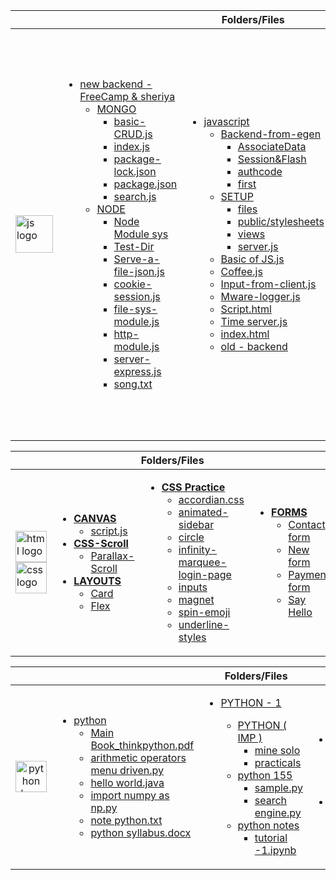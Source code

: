 <table>
    <thead>
        <tr>
            <th colspan="6" >Folders/Files</th>
        </tr>
    </thead>
    <tbody>
        <tr>
            <td>
                <img src="https://skillicons.dev/icons?i=js" height="60" alt="js logo" />
            </td>
            <td>
                <ul>
                    <li><a href="#">new backend - FreeCamp & sheriya</a>
                        <ul>
                          <li><a href="#">MONGO</a>
                            <ul>
                              <li><a href="#">basic-CRUD.js</a></li>
                              <li><a href="#">index.js</a></li>
                              <li><a href="#">package-lock.json</a></li>
                              <li><a href="#">package.json</a></li>
                              <li><a href="#">search.js</a></li>
                            </ul>
                          </li>
                          <li><a href="#">NODE</a>
                            <ul>
                              <li><a href="#">Node Module sys</a></li>
                              <li><a href="#">Test-Dir</a></li>
                              <li><a href="#">Serve-a-file-json.js</a></li>
                              <li><a href="#">cookie-session.js</a></li>
                              <li><a href="#">file-sys-module.js</a></li>
                              <li><a href="#">http-module.js</a></li>
                              <li><a href="#">server-express.js</a></li>
                              <li><a href="#">song.txt</a></li>
                            </ul>
                          </li>
                        </ul>
                      </li>
                </ul>
            </td>
            <td>
                <ul>
                  <li><a href="#">javascript</a>
                    <ul>
                      <li><a href="#">Backend-from-egen</a>
                        <ul>
                          <li><a href="#">AssociateData</a></li>
                          <li><a href="#">Session&Flash</a></li>
                          <li><a href="#">authcode</a></li>
                          <li><a href="#">first</a></li>
                        </ul>
                      </li>
                      <li><a href="#">SETUP</a>
                        <ul>
                          <li><a href="#">files</a></li>
                          <li><a href="#">public/stylesheets</a></li>
                          <li><a href="#">views</a></li>
                          <li><a href="#">server.js</a></li>
                        </ul>
                      </li>
                      <li><a href="#">Basic of JS.js</a></li>
                      <li><a href="#">Coffee.js</a></li>
                      <li><a href="#">Input-from-client.js</a></li>
                      <li><a href="#">Mware-logger.js</a></li>
                      <li><a href="#">Script.html</a></li>
                      <li><a href="#">Time server.js</a></li>
                      <li><a href="#">index.html</a></li>
                      <li><a href="#">old - backend</a></li>
                    </ul>
                  </li>
                </ul>
            </td>
            <td>
                <ul>
                    <li><a href="#">SIMPLE JS</a>
                        <ul>
                          <li><a href="#">CRUD.html</a></li>
                          <li><a href="#">For_emoji.js</a></li>
                          <li><a href="#">Object-construct.js</a></li>
                          <li><a href="#">V & LC - differ.js</a></li>
                          <li><a href="#">am or pm using ternary</a></li>
                          <li><a href="#">async-await.js</a></li>
                          <li><a href="#">business-name-generator.js</a></li>
                          <li><a href="#">calc.html</a></li>
                          <li><a href="#">calculator.html</a></li>
                          <li><a href="#">cart.html</a></li>
                          <li><a href="#">connect 4.html</a></li>
                          <li><a href="#">faulty-calculatot.js</a></li>
                          <li><a href="#">first.js</a></li>
                          <li><a href="#">fizzbuzz.js</a></li>
                          <li><a href="#">handle_Input_Form.html</a></li>
                          <li><a href="#">handle_Input_Prompt.html</a></li>
                          <li><a href="#">if program_Take your kindle_</a></li>
                          <li><a href="#">image-slider.html</a></li>
                          <li><a href="#">index.html</a></li>
                          <li><a href="#">palaindrome.js</a></li>
                          <li><a href="#">promises.js</a></li>
                          <li><a href="#">reverseStr.js</a></li>
                          <li><a href="#">sample.html</a></li>
                          <li><a href="#">sample.js</a></li>
                          <li><a href="#">serving Coffee using switch</a></li>
                          <li><a href="#">spread operator.js</a></li>
                          <li><a href="#">template_literals_string.js</a></li>
                        </ul>
                    </li>
                </ul>
            </td>
        </tr>
    </tbody>
</table>


<table>
    <thead>
        <tr>
            <th colspan="4" >Folders/Files</th>
        </tr>
    </thead>
    <tbody>
        <tr rowspan="2">  
            <td>
                <img src="https://skillicons.dev/icons?i=html" height="50" alt="html logo" /> <br>
                <img src="https://skillicons.dev/icons?i=css" height="50" alt="css logo" />
            </td>
            <td >
                <ul>
                    <li><strong><a href="https://github.com/jxlee007/learn/blob/main/html/canvas">CANVAS</a></strong>
                        <ul>
                            <li><a href="https://github.com/jxlee007/learn/blob/main/html/canvas/script.js">script.js</a></li>
                        </ul>
                    </li>
                    <li><strong><a href="https://github.com/jxlee007/learn/tree/main/html/css-scroll">CSS-Scroll</a></strong>
                        <ul>
                            <li><a href="https://github.com/jxlee007/learn/tree/main/html/css-scroll/parallax%20scroll">Parallax-Scroll</a></li>
                        </ul>
                    </li>
                    <li><strong><a href="https://github.com/jxlee007/learn/blob/main/html/layouts">LAYOUTS</a></strong>
                        <ul>
                            <li><a href="https://github.com/jxlee007/learn/blob/main/html/layouts/card.html">Card</a></li>
                            <li><a href="https://github.com/jxlee007/learn/blob/main/html/layouts/flex.html">Flex</a></li>
                        </ul>
                    </li>
                </ul>
            </td>
            <td>
                <ul>
                     <li><strong><a href="https://github.com/jxlee007/learn/blob/main/html">CSS Practice</a></strong>
                        <ul>
                            <li><a href="https://github.com/jxlee007/learn/blob/main/html/accordian.css">accordian.css</a></li>
                            <li><a href="https://github.com/jxlee007/learn/blob/main/html/animated-sidebar.html">animated-sidebar</a></li>
                            <li><a href="https://github.com/jxlee007/learn/blob/main/html/circle.html">circle</a></li>
                            <li><a href="https://github.com/jxlee007/learn/blob/main/html/infinity-marquee-login-page.html">infinity-marquee-login-page</a></li>
                            <li><a href="https://github.com/jxlee007/learn/blob/main/html/inputs.html">inputs</a></li>
                            <li><a href="https://github.com/jxlee007/learn/blob/main/html/magnet.html">magnet</a></li>
                            <li><a href="https://github.com/jxlee007/learn/blob/main/html/frontend-masters/spin-emoji.html">spin-emoji</a></li>
                            <li><a href="https://github.com/jxlee007/learn/blob/main/html/underline-styles.html">underline-styles</a></li>
                        </ul>
                    </li>
                </ul>
            </td>
            <td>
                <ul>
                    <li><strong><a href="html/forms%20practical">FORMS</a></strong>
                        <ul>
                            <li><a href="https://github.com/jxlee007/learn/tree/main/html/forms%20practical/contact%20form">Contact form</a></li>
                            <li><a href="https://github.com/jxlee007/learn/tree/main/html/forms%20practical/payment%20form">New form</a></li>
                            <li><a href="https://github.com/jxlee007/learn/tree/main/html/forms%20practical/payment%20form">Payment form</a></li>
                            <li><a href="https://github.com/jxlee007/learn/tree/main/html/forms%20practical/say%20hello">Say Hello</a></li>
                        </ul>
                    </li>
                </ul>
            </td>
        </tr>    
    </tbody>
</table>

<table>
    <thead>
        <th colspan="4" >Folders/Files</th>
    </thead>
    <tbody>
         <tr>
            <td align="center"><img src="https://skillicons.dev/icons?i=py" height="50" alt="python logo" /></td>
            <td>
                <ul>
                    <li><a href="https://github.com/jxlee007/learn/tree/main/python">python</a>
                        <ul>
                            <li><a href="#">Main Book_thinkpython.pdf</a></li>
                            <li><a href="#">arithmetic operators menu driven.py</a></li>
                            <li><a href="#">hello world.java</a></li>
                            <li><a href="#">import numpy as np.py</a></li>
                            <li><a href="#">note python.txt</a></li>
                            <li><a href="#">python syllabus.docx</a></li>
                        </ul>
                    </li>
                </ul>
            </td>
            <td>
                <ul>
                    <li><a href="#">PYTHON - 1</a></li>
                    <ul>
                        <li><a href="#">PYTHON ( IMP )</a>
                            <ul>
                                <li><a href="#">mine solo</a></li>
                                <li><a href="#">practicals</a></li>
                            </ul>
                         </li>
                         <li><a href="#">python 155</a>
                            <ul>
                                <li><a href="#">sample.py</a></li>
                                <li><a href="#">search engine.py</a></li>
                            </ul>
                         </li>
                         <li><a href="#">python notes</a>
                            <ul>
                                <li><a href="#">tutorial -1.ipynb</a></li>
                            </ul>
                         </li>
                    </ul>
                </ul>
            </td>
            <td>
                <ul>
                    <li><a href="#">notebook</a>
                        <ul>
                            <li><a href="#">hello.py</a></li>
                            <li><a href="#">po.py</a></li>
                            <li><a href="#">print_even_number_till_1000.py</a></li>
                            <li><a href="#">sample.py</a></li>
                        </ul>
                     </li>
                    <li><a href="#">logic</a>
                        <ul>
                            <li><a href="#">test.py</a></li>
                        </ul>
                    </li>
                </ul>
            </td>
        </tr>    
    </tbody>
</table>

    
